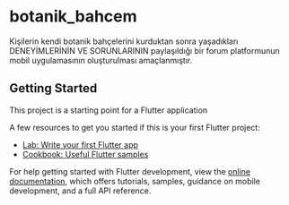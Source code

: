 # botanik_bahcem

Kişilerin kendi botanik bahçelerini kurduktan sonra yaşadıkları DENEYİMLERİNİN VE SORUNLARININ paylaşıldığı bir forum platformunun mobil uygulamasının oluşturulması amaçlanmıştır.

## Getting Started

This project is a starting point for a Flutter application

A few resources to get you started if this is your first Flutter project:

- [Lab: Write your first Flutter app](https://docs.flutter.dev/get-started/codelab)
- [Cookbook: Useful Flutter samples](https://docs.flutter.dev/cookbook)

For help getting started with Flutter development, view the
[online documentation](https://docs.flutter.dev/), which offers tutorials,
samples, guidance on mobile development, and a full API reference.
